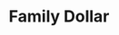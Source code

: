 ---
title: "Family Dollar"
url: /birmingham/family-dollar-alemeda-avenue-southwest/
shop: Kramladen
---